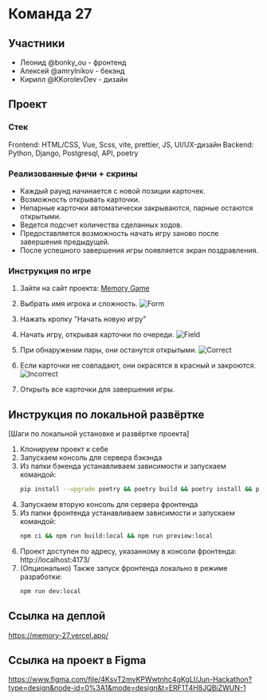 # Команда 27

## Участники
- Леонид @bonky_ou - фронтенд
- Алексей @amrylnikov - бекэнд
- Кирилл @KKorolevDev - дизайн

## Проект

### Стек

Frontend: HTML/CSS, Vue, Scss, vite, prettier, JS, UI/UX-дизайн
Backend: Python, Django, Postgresql, API, poetry

### Реализованные фичи + скрины

- Каждый раунд начинается с новой позиции карточек.
- Возможность открывать карточки.
- Непарные карточки автоматически закрываются, парные остаются открытыми.
- Ведется подсчет количества сделанных ходов.
- Предоставляется возможность начать игру заново после завершения предыдущей.
- После успешного завершения игры появляется экран поздравления.


### Инструкция по игре

1. Зайти на сайт проекта: [Memory Game](https://memory-27.vercel.app/)
2. Выбрать имя игрока и сложность.
![Form](https://github.com/markgrushevski/Team27/blob/main/backend/demonstration/3.png?raw=true)

3. Нажать кропку "Начать новую игру"
4. Начать игру, открывая карточки по очереди.
![Field](https://github.com/markgrushevski/Team27/blob/main/backend/demonstration/6.png?raw=true)

5. При обнаружении пары, они останутся открытыми.
![Correct](https://github.com/markgrushevski/Team27/blob/main/backend/demonstration/1.png?raw=true)

6. Если карточки не совпадают, они окрасятся в красный и закроются.
![Incorrect](https://github.com/markgrushevski/Team27/blob/main/backend/demonstration/2.png?raw=true)

7. Открыть все карточки для завершения игры.

## Инструкция по локальной развёртке

[Шаги по локальной установке и развёртке проекта]

1. Клонируем проект к себе
2. Запускаем консоль для сервера бэкэнда
3. Из папки бэкенда устанавливаем зависимости и запускаем командой:
    ```sh
    pip install --upgrade poetry && poetry build && poetry install && python3 manage.py runserver 8888
    ```
4. Запускаем вторую консоль для сервера фронтенда
5. Из папки фронтенда устанавливаем зависимости и запускаем командой: 
    ```sh
    npm ci && npm run build:local && npm run preview:local
    ```
6. Проект доступен по адресу, указанному в консоли фронтенда: http://localhost:4173/
7. (Опционально) Также запуск фронтенда локально в режиме разработки:
    ```sh 
   npm run dev:local 
   ```

## Ссылка на деплой
https://memory-27.vercel.app/

## Ссылка на проект в Figma
https://www.figma.com/file/4KsvT2mvKPWwtnhc4gKgLI/Jun-Hackathon?type=design&node-id=0%3A1&mode=design&t=ERF1T4H8JQBiZWUN-1

